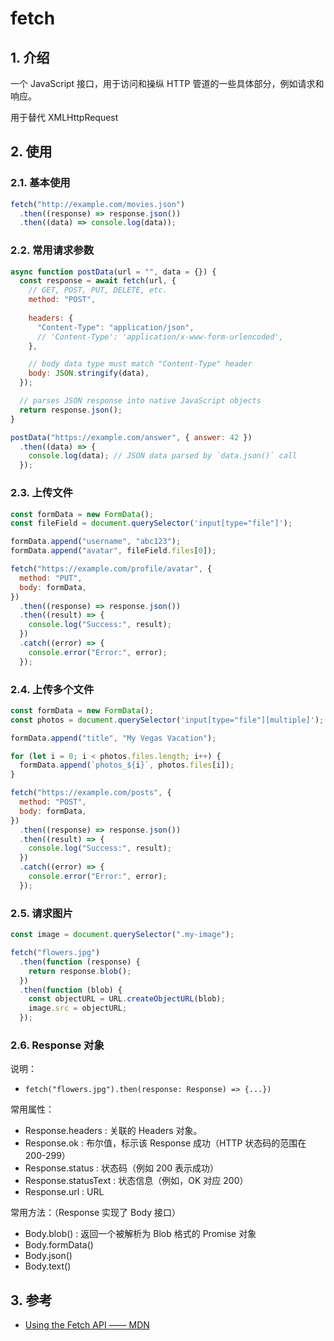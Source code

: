 <!--#region
@author 吴钦飞
@email wuqinfei@qq.com
@create date 2023-12-12 17:05:10
@modify date 2023-12-12 17:05:12
@desc [description]
#endregion-->


# fetch

## 1. 介绍

一个 JavaScript 接口，用于访问和操纵 HTTP 管道的一些具体部分，例如请求和响应。

用于替代 XMLHttpRequest

## 2. 使用

### 2.1. 基本使用

```js
fetch("http://example.com/movies.json")
  .then((response) => response.json())
  .then((data) => console.log(data));
```

### 2.2. 常用请求参数

```js
async function postData(url = "", data = {}) {
  const response = await fetch(url, {
    // GET, POST, PUT, DELETE, etc.
    method: "POST", 
    
    headers: {
      "Content-Type": "application/json",
      // 'Content-Type': 'application/x-www-form-urlencoded',
    },

    // body data type must match "Content-Type" header
    body: JSON.stringify(data), 
  });

  // parses JSON response into native JavaScript objects
  return response.json(); 
}

postData("https://example.com/answer", { answer: 42 })
  .then((data) => {
    console.log(data); // JSON data parsed by `data.json()` call
  });
```

### 2.3. 上传文件

```js
const formData = new FormData();
const fileField = document.querySelector('input[type="file"]');

formData.append("username", "abc123");
formData.append("avatar", fileField.files[0]);

fetch("https://example.com/profile/avatar", {
  method: "PUT",
  body: formData,
})
  .then((response) => response.json())
  .then((result) => {
    console.log("Success:", result);
  })
  .catch((error) => {
    console.error("Error:", error);
  });
```

### 2.4. 上传多个文件

```js
const formData = new FormData();
const photos = document.querySelector('input[type="file"][multiple]');

formData.append("title", "My Vegas Vacation");

for (let i = 0; i < photos.files.length; i++) {
  formData.append(`photos_${i}`, photos.files[i]);
}

fetch("https://example.com/posts", {
  method: "POST",
  body: formData,
})
  .then((response) => response.json())
  .then((result) => {
    console.log("Success:", result);
  })
  .catch((error) => {
    console.error("Error:", error);
  });
```

### 2.5. 请求图片

```js
const image = document.querySelector(".my-image");

fetch("flowers.jpg")
  .then(function (response) {
    return response.blob();
  })
  .then(function (blob) {
    const objectURL = URL.createObjectURL(blob);
    image.src = objectURL;
  });
```

### 2.6. Response 对象

说明：

* `fetch("flowers.jpg").then(response: Response) => {...})`

常用属性：

* Response.headers : 关联的 Headers 对象。
* Response.ok : 布尔值，标示该 Response 成功（HTTP 状态码的范围在 200-299）
* Response.status : 状态码（例如 200 表示成功）
* Response.statusText : 状态信息（例如，OK 对应 200）
* Response.url : URL

常用方法：（Response 实现了 Body 接口）

* Body.blob() : 返回一个被解析为 Blob 格式的 Promise 对象
* Body.formData()
* Body.json()
* Body.text()

## 3. 参考

* [Using the Fetch API —— MDN](https://developer.mozilla.org/zh-CN/docs/Web/API/Fetch_API/Using_Fetch)